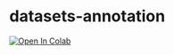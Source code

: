 # datasets-annotation

<a target="_blank" href="https://colab.research.google.com/github/Damarcreative/datasets-annotation/blob/main/annotation.ipynb">
  <img src="https://colab.research.google.com/assets/colab-badge.svg" alt="Open In Colab"/>
</a>
